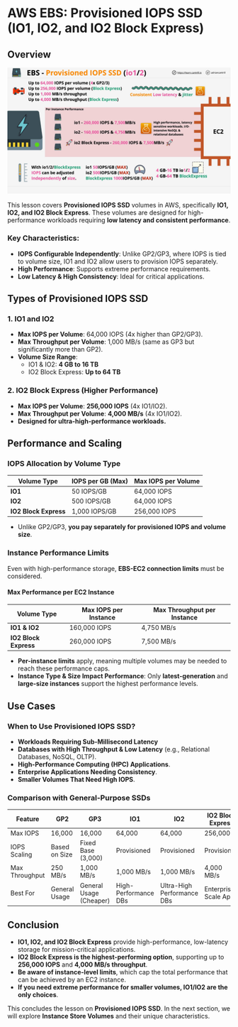 # AWS EBS: Provisioned IOPS SSD (IO1, IO2, and IO2 Block Express)

## Overview

![alt text](image-14.png)

This lesson covers **Provisioned IOPS SSD** volumes in AWS, specifically **IO1, IO2, and IO2 Block Express**. These volumes are designed for high-performance workloads requiring **low latency and consistent performance**.

### Key Characteristics:

- **IOPS Configurable Independently**: Unlike GP2/GP3, where IOPS is tied to volume size, IO1 and IO2 allow users to provision IOPS separately.
- **High Performance**: Supports extreme performance requirements.
- **Low Latency & High Consistency**: Ideal for critical applications.

## Types of Provisioned IOPS SSD

### 1. **IO1 and IO2**

- **Max IOPS per Volume**: 64,000 IOPS (4x higher than GP2/GP3).
- **Max Throughput per Volume**: 1,000 MB/s (same as GP3 but significantly more than GP2).
- **Volume Size Range**:
  - IO1 & IO2: **4 GB to 16 TB**
  - IO2 Block Express: **Up to 64 TB**

### 2. **IO2 Block Express** (Higher Performance)

- **Max IOPS per Volume**: **256,000 IOPS** (4x IO1/IO2).
- **Max Throughput per Volume**: **4,000 MB/s** (4x IO1/IO2).
- **Designed for ultra-high-performance workloads.**

## Performance and Scaling

### IOPS Allocation by Volume Type

| Volume Type           | IOPS per GB (Max) | Max IOPS per Volume |
| --------------------- | ----------------- | ------------------- |
| **IO1**               | 50 IOPS/GB        | 64,000 IOPS         |
| **IO2**               | 500 IOPS/GB       | 64,000 IOPS         |
| **IO2 Block Express** | 1,000 IOPS/GB     | 256,000 IOPS        |

- Unlike GP2/GP3, **you pay separately for provisioned IOPS and volume size**.

### Instance Performance Limits

Even with high-performance storage, **EBS-EC2 connection limits** must be considered.

#### **Max Performance per EC2 Instance**

| Volume Type           | Max IOPS per Instance | Max Throughput per Instance |
| --------------------- | --------------------- | --------------------------- |
| **IO1 & IO2**         | 160,000 IOPS          | 4,750 MB/s                  |
| **IO2 Block Express** | 260,000 IOPS          | 7,500 MB/s                  |

- **Per-instance limits** apply, meaning multiple volumes may be needed to reach these performance caps.
- **Instance Type & Size Impact Performance**: Only **latest-generation** and **large-size instances** support the highest performance levels.

## Use Cases

### When to Use Provisioned IOPS SSD?

- **Workloads Requiring Sub-Millisecond Latency**
- **Databases with High Throughput & Low Latency** (e.g., Relational Databases, NoSQL, OLTP).
- **High-Performance Computing (HPC) Applications**.
- **Enterprise Applications Needing Consistency**.
- **Smaller Volumes That Need High IOPS**.

### Comparison with General-Purpose SSDs

| Feature        | GP2           | GP3                     | IO1                  | IO2                        | IO2 Block Express     |
| -------------- | ------------- | ----------------------- | -------------------- | -------------------------- | --------------------- |
| Max IOPS       | 16,000        | 16,000                  | 64,000               | 64,000                     | 256,000               |
| IOPS Scaling   | Based on Size | Fixed Base (3,000)      | Provisioned          | Provisioned                | Provisioned           |
| Max Throughput | 250 MB/s      | 1,000 MB/s              | 1,000 MB/s           | 1,000 MB/s                 | 4,000 MB/s            |
| Best For       | General Usage | General Usage (Cheaper) | High-Performance DBs | Ultra-High Performance DBs | Enterprise-Scale Apps |

## Conclusion

- **IO1, IO2, and IO2 Block Express** provide high-performance, low-latency storage for mission-critical applications.
- **IO2 Block Express is the highest-performing option**, supporting up to **256,000 IOPS** and **4,000 MB/s throughput**.
- **Be aware of instance-level limits**, which cap the total performance that can be achieved by an EC2 instance.
- **If you need extreme performance for smaller volumes, IO1/IO2 are the only choices**.

This concludes the lesson on **Provisioned IOPS SSD**. In the next section, we will explore **Instance Store Volumes** and their unique characteristics.
